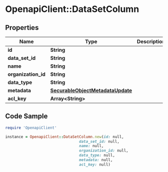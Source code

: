 # OpenapiClient::DataSetColumn

## Properties

Name | Type | Description | Notes
------------ | ------------- | ------------- | -------------
**id** | **String** |  | [optional] 
**data_set_id** | **String** |  | [optional] 
**name** | **String** |  | [optional] 
**organization_id** | **String** |  | [optional] 
**data_type** | **String** |  | [optional] 
**metadata** | [**SecurableObjectMetadataUpdate**](SecurableObjectMetadataUpdate.md) |  | [optional] 
**acl_key** | **Array&lt;String&gt;** |  | [optional] 

## Code Sample

```ruby
require 'OpenapiClient'

instance = OpenapiClient::DataSetColumn.new(id: null,
                                 data_set_id: null,
                                 name: null,
                                 organization_id: null,
                                 data_type: null,
                                 metadata: null,
                                 acl_key: null)
```


